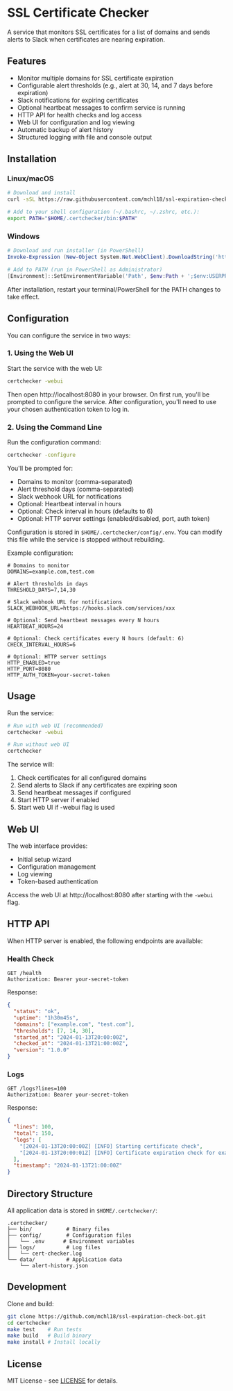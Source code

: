 # SSL Certificate Checker

A service that monitors SSL certificates for a list of domains and sends alerts to Slack when certificates are nearing expiration.

## Features

- Monitor multiple domains for SSL certificate expiration
- Configurable alert thresholds (e.g., alert at 30, 14, and 7 days before expiration)
- Slack notifications for expiring certificates
- Optional heartbeat messages to confirm service is running
- HTTP API for health checks and log access
- Web UI for configuration and log viewing
- Automatic backup of alert history
- Structured logging with file and console output

## Installation

### Linux/macOS

```bash
# Download and install
curl -sSL https://raw.githubusercontent.com/mchl18/ssl-expiration-check-bot/main/install/install.sh | bash

# Add to your shell configuration (~/.bashrc, ~/.zshrc, etc.):
export PATH="$HOME/.certchecker/bin:$PATH"
```

### Windows

```powershell
# Download and run installer (in PowerShell)
Invoke-Expression (New-Object System.Net.WebClient).DownloadString('https://raw.githubusercontent.com/mchl18/ssl-expiration-check-bot/main/install/install.ps1')

# Add to PATH (run in PowerShell as Administrator)
[Environment]::SetEnvironmentVariable('Path', $env:Path + ';$env:USERPROFILE\.certchecker\bin', 'User')
```

After installation, restart your terminal/PowerShell for the PATH changes to take effect.

## Configuration

You can configure the service in two ways:

### 1. Using the Web UI

Start the service with the web UI:
```bash
certchecker -webui
```

Then open http://localhost:8080 in your browser. On first run, you'll be prompted to configure the service. After configuration, you'll need to use your chosen authentication token to log in.

### 2. Using the Command Line

Run the configuration command:
```bash
certchecker -configure
```

You'll be prompted for:
- Domains to monitor (comma-separated)
- Alert threshold days (comma-separated)
- Slack webhook URL for notifications
- Optional: Heartbeat interval in hours
- Optional: Check interval in hours (defaults to 6)
- Optional: HTTP server settings (enabled/disabled, port, auth token)

Configuration is stored in `$HOME/.certchecker/config/.env`. You can modify this file while the service is stopped without rebuilding.

Example configuration:
```env
# Domains to monitor
DOMAINS=example.com,test.com

# Alert thresholds in days
THRESHOLD_DAYS=7,14,30

# Slack webhook URL for notifications
SLACK_WEBHOOK_URL=https://hooks.slack.com/services/xxx

# Optional: Send heartbeat messages every N hours
HEARTBEAT_HOURS=24

# Optional: Check certificates every N hours (default: 6)
CHECK_INTERVAL_HOURS=6

# Optional: HTTP server settings
HTTP_ENABLED=true
HTTP_PORT=8080
HTTP_AUTH_TOKEN=your-secret-token
```

## Usage

Run the service:
```bash
# Run with web UI (recommended)
certchecker -webui

# Run without web UI
certchecker
```

The service will:
1. Check certificates for all configured domains
2. Send alerts to Slack if any certificates are expiring soon
3. Send heartbeat messages if configured
4. Start HTTP server if enabled
5. Start web UI if -webui flag is used

## Web UI

The web interface provides:
- Initial setup wizard
- Configuration management
- Log viewing
- Token-based authentication

Access the web UI at http://localhost:8080 after starting with the `-webui` flag.

## HTTP API

When HTTP server is enabled, the following endpoints are available:

### Health Check
```
GET /health
Authorization: Bearer your-secret-token
```

Response:
```json
{
  "status": "ok",
  "uptime": "1h30m45s",
  "domains": ["example.com", "test.com"],
  "thresholds": [7, 14, 30],
  "started_at": "2024-01-13T20:00:00Z",
  "checked_at": "2024-01-13T21:00:00Z",
  "version": "1.0.0"
}
```

### Logs
```
GET /logs?lines=100
Authorization: Bearer your-secret-token
```

Response:
```json
{
  "lines": 100,
  "total": 150,
  "logs": [
    "[2024-01-13T20:00:00Z] [INFO] Starting certificate check",
    "[2024-01-13T20:00:01Z] [INFO] Certificate expiration check for example.com"
  ],
  "timestamp": "2024-01-13T21:00:00Z"
}
```

## Directory Structure

All application data is stored in `$HOME/.certchecker/`:
```
.certchecker/
├── bin/           # Binary files
├── config/        # Configuration files
│   └── .env      # Environment variables
├── logs/          # Log files
│   └── cert-checker.log
└── data/          # Application data
    └── alert-history.json
```

## Development

Clone and build:
```bash
git clone https://github.com/mchl18/ssl-expiration-check-bot.git
cd certchecker
make test    # Run tests
make build   # Build binary
make install # Install locally
```

## License

MIT License - see [LICENSE](LICENSE) for details. 